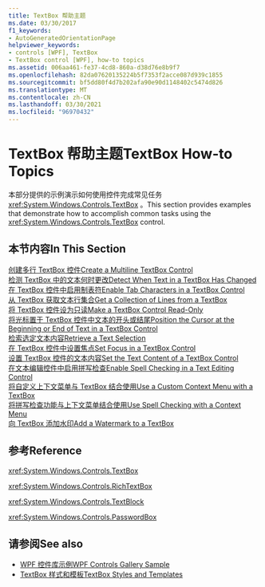 ```yaml
---
title: TextBox 帮助主题
ms.date: 03/30/2017
f1_keywords:
- AutoGeneratedOrientationPage
helpviewer_keywords:
- controls [WPF], TextBox
- TextBox control [WPF], how-to topics
ms.assetid: 006aa461-fe37-4cd8-860a-d38d76e8b9f7
ms.openlocfilehash: 82da07620135224b5f7353f2acce087d939c1855
ms.sourcegitcommit: bf5dd80f4d7b202afa90e90d1148402c5474d826
ms.translationtype: MT
ms.contentlocale: zh-CN
ms.lasthandoff: 03/30/2021
ms.locfileid: "96970432"
---
```

# <a name="textbox-how-to-topics"></a><span data-ttu-id="ebbcc-102">TextBox 帮助主题</span><span class="sxs-lookup"><span data-stu-id="ebbcc-102">TextBox How-to Topics</span></span>
<span data-ttu-id="ebbcc-103">本部分提供的示例演示如何使用控件完成常见任务 <xref:System.Windows.Controls.TextBox> 。</span><span class="sxs-lookup"><span data-stu-id="ebbcc-103">This section provides examples that demonstrate how to accomplish common tasks using the <xref:System.Windows.Controls.TextBox> control.</span></span>  
  
## <a name="in-this-section"></a><span data-ttu-id="ebbcc-104">本节内容</span><span class="sxs-lookup"><span data-stu-id="ebbcc-104">In This Section</span></span>  
 [<span data-ttu-id="ebbcc-105">创建多行 TextBox 控件</span><span class="sxs-lookup"><span data-stu-id="ebbcc-105">Create a Multiline TextBox Control</span></span>](how-to-create-a-multiline-textbox-control.md)  
 [<span data-ttu-id="ebbcc-106">检测 TextBox 中的文本何时更改</span><span class="sxs-lookup"><span data-stu-id="ebbcc-106">Detect When Text in a TextBox Has Changed</span></span>](how-to-detect-when-text-in-a-textbox-has-changed.md)  
 [<span data-ttu-id="ebbcc-107">在 TextBox 控件中启用制表符</span><span class="sxs-lookup"><span data-stu-id="ebbcc-107">Enable Tab Characters in a TextBox Control</span></span>](how-to-enable-tab-characters-in-a-textbox-control.md)  
 [<span data-ttu-id="ebbcc-108">从 TextBox 获取文本行集合</span><span class="sxs-lookup"><span data-stu-id="ebbcc-108">Get a Collection of Lines from a TextBox</span></span>](how-to-get-a-collection-of-lines-from-a-textbox.md)  
 [<span data-ttu-id="ebbcc-109">将 TextBox 控件设为只读</span><span class="sxs-lookup"><span data-stu-id="ebbcc-109">Make a TextBox Control Read-Only</span></span>](how-to-make-a-textbox-control-read-only.md)  
 [<span data-ttu-id="ebbcc-110">将光标置于 TextBox 控件中文本的开头或结尾</span><span class="sxs-lookup"><span data-stu-id="ebbcc-110">Position the Cursor at the Beginning or End of Text in a TextBox Control</span></span>](position-the-cursor-at-the-beginning-or-end-of-text.md)  
 [<span data-ttu-id="ebbcc-111">检索选定文本内容</span><span class="sxs-lookup"><span data-stu-id="ebbcc-111">Retrieve a Text Selection</span></span>](how-to-retrieve-a-text-selection.md)  
 [<span data-ttu-id="ebbcc-112">在 TextBox 控件中设置焦点</span><span class="sxs-lookup"><span data-stu-id="ebbcc-112">Set Focus in a TextBox Control</span></span>](how-to-set-focus-in-a-textbox-control.md)  
 [<span data-ttu-id="ebbcc-113">设置 TextBox 控件的文本内容</span><span class="sxs-lookup"><span data-stu-id="ebbcc-113">Set the Text Content of a TextBox Control</span></span>](how-to-set-the-text-content-of-a-textbox-control.md)  
 [<span data-ttu-id="ebbcc-114">在文本编辑控件中启用拼写检查</span><span class="sxs-lookup"><span data-stu-id="ebbcc-114">Enable Spell Checking in a Text Editing Control</span></span>](how-to-enable-spell-checking-in-a-text-editing-control.md)  
 [<span data-ttu-id="ebbcc-115">将自定义上下文菜单与 TextBox 结合使用</span><span class="sxs-lookup"><span data-stu-id="ebbcc-115">Use a Custom Context Menu with a TextBox</span></span>](how-to-use-a-custom-context-menu-with-a-textbox.md)  
 [<span data-ttu-id="ebbcc-116">将拼写检查功能与上下文菜单结合使用</span><span class="sxs-lookup"><span data-stu-id="ebbcc-116">Use Spell Checking with a Context Menu</span></span>](how-to-use-spell-checking-with-a-context-menu.md)  
 [<span data-ttu-id="ebbcc-117">向 TextBox 添加水印</span><span class="sxs-lookup"><span data-stu-id="ebbcc-117">Add a Watermark to a TextBox</span></span>](how-to-add-a-watermark-to-a-textbox.md)  
  
## <a name="reference"></a><span data-ttu-id="ebbcc-118">参考</span><span class="sxs-lookup"><span data-stu-id="ebbcc-118">Reference</span></span>  
 <xref:System.Windows.Controls.TextBox>  
  
 <xref:System.Windows.Controls.RichTextBox>  
  
 <xref:System.Windows.Controls.TextBlock>  
  
 <xref:System.Windows.Controls.PasswordBox>  
  
## <a name="see-also"></a><span data-ttu-id="ebbcc-119">请参阅</span><span class="sxs-lookup"><span data-stu-id="ebbcc-119">See also</span></span>

- [<span data-ttu-id="ebbcc-120">WPF 控件库示例</span><span class="sxs-lookup"><span data-stu-id="ebbcc-120">WPF Controls Gallery Sample</span></span>](https://github.com/Microsoft/WPF-Samples/tree/master/Getting%20Started/ControlsAndLayout)
- [<span data-ttu-id="ebbcc-121">TextBox 样式和模板</span><span class="sxs-lookup"><span data-stu-id="ebbcc-121">TextBox Styles and Templates</span></span>](textbox-styles-and-templates.md)
